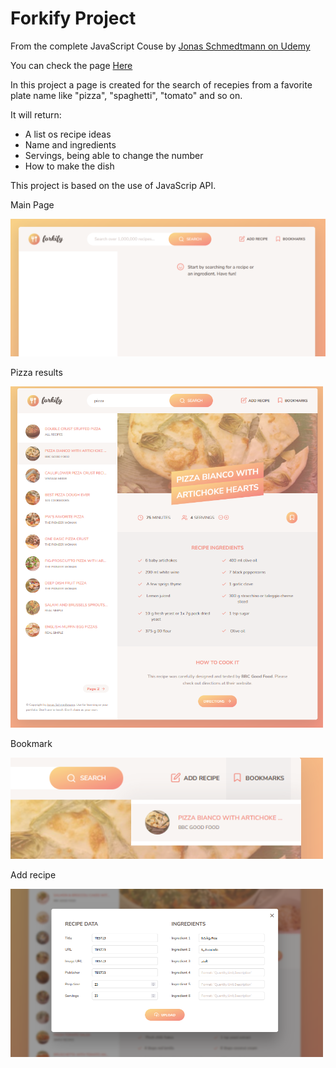 # Forkify Project

From the complete JavaScript Couse by [Jonas Schmedtmann on Udemy](https://www.udemy.com/course/the-complete-javascript-course/?couponCode=ST18MT12125)

You can check the page [Here](https://forkify-couse-project.netlify.app/)

<p>In this project a page is created for the search of recepies from a favorite plate name like "pizza", "spaghetti", "tomato" and so on.</p>
<p>It will return:</p>
<ul>
  <li>A list os recipe ideas</li>
  <li>Name and ingredients</li>
  <li>Servings, being able to change the number</li>
  <li>How to make the dish</li>
</ul>

<p>This project is based on the use of JavaScrip API.</p>

<p>Main Page</p>
<img src="./prints/main.png">
<p>Pizza results</p>
<img src="./prints/pizza.png" width="500px">

<p>Bookmark</p>
<img src="./prints/bookmark.png" width="500px">
<p>Add recipe</p>
<img src="./prints/addrecipe.png" width="500px">


